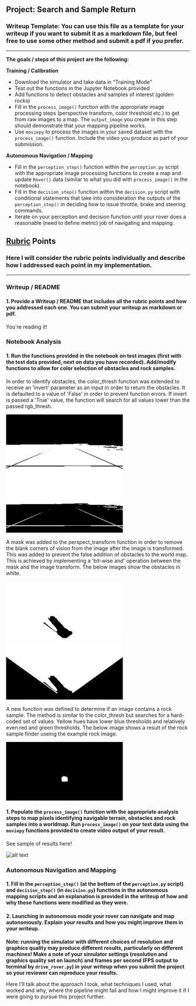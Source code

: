 ## Project: Search and Sample Return
### Writeup Template: You can use this file as a template for your writeup if you want to submit it as a markdown file, but feel free to use some other method and submit a pdf if you prefer.

---


**The goals / steps of this project are the following:**  

**Training / Calibration**  

* Download the simulator and take data in "Training Mode"
* Test out the functions in the Jupyter Notebook provided
* Add functions to detect obstacles and samples of interest (golden rocks)
* Fill in the `process_image()` function with the appropriate image processing steps (perspective transform, color threshold etc.) to get from raw images to a map.  The `output_image` you create in this step should demonstrate that your mapping pipeline works.
* Use `moviepy` to process the images in your saved dataset with the `process_image()` function.  Include the video you produce as part of your submission.

**Autonomous Navigation / Mapping**

* Fill in the `perception_step()` function within the `perception.py` script with the appropriate image processing functions to create a map and update `Rover()` data (similar to what you did with `process_image()` in the notebook). 
* Fill in the `decision_step()` function within the `decision.py` script with conditional statements that take into consideration the outputs of the `perception_step()` in deciding how to issue throttle, brake and steering commands. 
* Iterate on your perception and decision function until your rover does a reasonable (need to define metric) job of navigating and mapping.  

[//]: # (Image References)

[image1]: ./output/non_inverted_img.jpg
[image2]: ./output/inverted_img.jpg
[image3]: ./output/inverted_no_mask.jpg 
[image4]: ./output/inverted_with_mask.jpg
[image5]: ./output/rock_sample_finder.jpg
[image6]: ./output/process_image_video_as_gif.gif

## [Rubric](https://review.udacity.com/#!/rubrics/916/view) Points
### Here I will consider the rubric points individually and describe how I addressed each point in my implementation.  

---
### Writeup / README

#### 1. Provide a Writeup / README that includes all the rubric points and how you addressed each one.  You can submit your writeup as markdown or pdf.  

You're reading it!

### Notebook Analysis
#### 1. Run the functions provided in the notebook on test images (first with the test data provided, next on data you have recorded). Add/modify functions to allow for color selection of obstacles and rock samples.

In order to identify obstacles, the color_thresh function was extended to receive an 'invert' parameter as an input in order to return the obstacles. It is defaulted to a value of 'False' in order to prevent function errors. If invert is passed a 'True' value, the function will search for all values lower than the passed rgb_thresh.

![alt text][image1]     ![alt text][image2]

A mask was added to the perspect_transform function in order to remove the blank corners of vision from the image after the image is transformed. This was added to prevent the false addition of obstacles to the world map. This is achieved by implementing a 'bit-wise and' operation between the mask and the image transform. The below images show the obstacles in white.

![alt text][image3]     ![alt text][image4]

A new function was defined to determine if an image contains a rock sample. The method is similar to the color_thresh but searches for a hard-coded set of values. Yellow hues have lower blue thresholds and relatively even red and green thresholds. The below image shows a result of the rock sample finder useing the example rock image.

![alt text][image5]

#### 1. Populate the `process_image()` function with the appropriate analysis steps to map pixels identifying navigable terrain, obstacles and rock samples into a worldmap.  Run `process_image()` on your test data using the `moviepy` functions provided to create video output of your result. 

See sample of results here!

![alt text][image6]

### Autonomous Navigation and Mapping

#### 1. Fill in the `perception_step()` (at the bottom of the `perception.py` script) and `decision_step()` (in `decision.py`) functions in the autonomous mapping scripts and an explanation is provided in the writeup of how and why these functions were modified as they were.


#### 2. Launching in autonomous mode your rover can navigate and map autonomously.  Explain your results and how you might improve them in your writeup.  

**Note: running the simulator with different choices of resolution and graphics quality may produce different results, particularly on different machines!  Make a note of your simulator settings (resolution and graphics quality set on launch) and frames per second (FPS output to terminal by `drive_rover.py`) in your writeup when you submit the project so your reviewer can reproduce your results.**

Here I'll talk about the approach I took, what techniques I used, what worked and why, where the pipeline might fail and how I might improve it if I were going to pursue this project further.  



